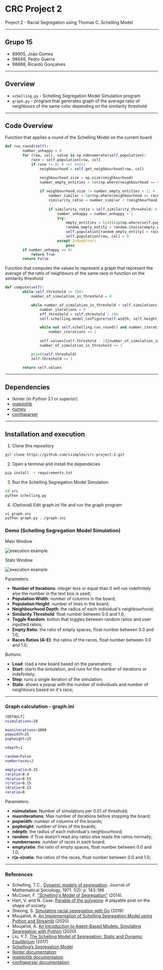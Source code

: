 # CRC Project 2
Project 2 - Racial Segregation using Thomas C. Schelling Model

---

## Grupo 15
- 89905, João Gomes
- 98649, Pedro Guerra
- 98668, Ricardo Gonçalves

---

## Overview

* `schelling.py` - Schelling Segregation Model Simulation program
* `graph.py` - program that generates graph of the average ratio of neighbours of the same color depending on the similarity threshold



---

## Code Overview

Function that applies a round of the Schelling Model on the current board

```python
def run_round(self):
        number_unhappy = 0
        for (row, col), value in np.ndenumerate(self.population):
            race = self.population[row, col]
            if race != 0: # not empty
                neighbourhood = self.get_neighbourhood(row, col)

                neighbourhood_size = np.size(neighbourhood)
                number_empty_entities = len(np.where(neighbourhood == 0)[0]) # number of empty entities on the neighbourhood
                
                if neighbourhood_size != number_empty_entities + 1: # if its empty
                    number_similar = len(np.where(neighbourhood == race)[0]) - 1
                    similarity_ratio = number_similar / (neighbourhood_size - number_empty_entities - 1) 
                    
                    if similarity_ratio < self.similarity_threshold: # unhappy
                        number_unhappy = number_unhappy + 1
                        try:
                            empty_entities = list(zip(np.where(self.population == 0)[0], np.where(self.population == 0)[1]))    
                            random_empty_entity = random.choice(empty_entities)
                            self.population[random_empty_entity] = race
                            self.population[row, col] = 0
                        except IndexError:
                            pass
        if number_unhappy == 0:
            return True
        return False
```

Function that computes the values to represent a graph that represent the average of the ratio of neighbours of the same race in function on the similarity threshold

```python
def compute(self):
        while self.threshold <= 100:
            number_of_simulation_in_threshold = 0

            while number_of_simulation_in_threshold < self.simulations:
                number_iterations = 0
                eff_threshold = self.threshold / 100
                self.schelling.model_configure(self.width, self.height, self.emptyratio, eff_threshold, self.ndepth, self.races)

                while not self.schelling.run_round() and number_iterations < self.maxiterations:
                    number_iterations += 1
                
                self.values[self.threshold - 1][number_of_simulation_in_threshold] = self.compute_neighbourhood_numbers()
                number_of_simulation_in_threshold += 1

            print(self.threshold)
            self.threshold += 1

        return self.values
```


---

## Dependencies
- tkinter (in Python 3.1 or superior)
- [matplotlib](https://pypi.org/project/matplotlib/)
- [numpy](https://pypi.org/project/numpy/)
- [configparser](https://pypi.org/project/configparser/)

---

## Installation and execution

1. Clone this repository

```bash
git clone https://github.com/siimplex/crc-project-2.git
```

2. Open a terminal and install the dependecies

```bash
pip install -r requirements.txt
```

3. Run the Schelling Segregation Model Simulation

```bash
cd src
python schelling.py
```

4. (Optional) Edit graph.ini file and run the graph program

```bash
vi graph.ini
python graph.py ../graph.ini
```

### Demo (Schelling Segregation Model Simulation)

Main Window

![execution example](https://github.com/siimplex/crc-project-2/blob/main/demo.png "Program Window")

Stats Window

![execution example](https://github.com/siimplex/crc-project-2/blob/main/demo_stats.png "Program Window")

Parameters:

- **Number of Iterations**: integer less or equal than 0 will run indefinitely else the number in the text box is used;
- **Population Width**: number of columns in the board;
- **Population Height**: number of lines in the board;
- **Neighbourhood Depth**: the radius of each individual's neighbourhood;
- **Similarity Threshold**: float number between 0.0 and 1.0;
- **Toggle Random**: button that toggles between random ratios and user inputted ratios;
- **Empty Ratio**: the ratio of empty spaces, float number between 0.0 and 1.0;
- **Races Ratios (A-E)**: the ratios of the races, float number between 0.0 and 1.0;

Buttons:

- **Load**: load a new board based on the paramaters;
- **Start**: starts the simulation, and runs for the number of iterations or indefinitely;
- **Step**: runs a single iteration of the simulation;
- **Stats**: shows a popup with the number of individuals and number of neighbours based on it's race;

---

### Graph calculation - graph.ini 

```bash
[DEFAULT]
nsimulations=20

maxniterations=1000
popwidth=25
popheight=25

ndepth=1

random=False
numberraces=2

emptyratio=0.15
raratio=0.4
rbratio=0.15
rcratio=0.15
rdratio=0.15
reratio=0
```

Parameters:

- **nsimulation**: Number of simulations per 0.01 of threshold;
- **maxniterations**: Max number of iterations before stopping the board;
- **popwidth**: number of columns of the boards;
- **popheight**: number of lines of the boards;
- **ndepth**: the radius of each individual's neighbourhood;
- **random**: if True doesn't read any ratios else reads the ratios normally;
- **numberraces**: number of races in each board;
- **emptyratio**: the ratio of empty spaces, float number between 0.0 and 1.0;
- **r(a-e)ratio**: the ratios of the races, float number between 0.0 and 1.0;

---

### References
- Schelling, T.C., [Dynamic models of segregation](http://norsemathology.org/longa/classes/stuff/DynamicModelsOfSegregation.pdf). Journal of Mathematical Sociology, 1971. 1(2): p. 143-186
- McCown, F.  ["Schelling's Model of Segregation"](http://nifty.stanford.edu/2014/mccown-schelling-model-segregation/) (2014).
- Hart, V. and N. Case. [Parable of the polygons](https://ncase.me/polygons/): A playable post on the shape of society.
- Sheong, S. [Simulating racial segregation with Go](https://towardsdatascience.com/simulating-racial-segregation-with-go-6224c253a1d2) (2019)
- Moujahid, A. [An Implementation of Schelling Segregation Model using Python and Streamlit](http://adilmoujahid.com/posts/2020/05/streamlit-python-schelling/) (2020)
- Moujahid, A. [An Introduction to Agent-Based Models: Simulating Segregation with Python](https://www.binpress.com/simulating-segregation-with-python/) (2020)
- Liu, Y.T. [The Schelling Model of Segregation: Static and Dynamic Equilibrium](https://ytliu0.github.io/schelling/) (2017)
- [Schelling’s Segregation Model](https://python.quantecon.org/schelling.html)
- [tkinter documentation](https://docs.python.org/3/library/tkinter.html)
- [matplotlib documentation](https://matplotlib.org/3.3.3/contents.html)
- [configparser documentation](https://docs.python.org/3/library/configparser.html)